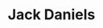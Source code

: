 ---
title: 'Jack Daniels'
category: 'Whiskey'
description: 'Lorem ipsum dolor sit amet consectetur adipisicing elit. Obcaecati sint cumque voluptatem cupiditate odit corporis.'
price: 29
---